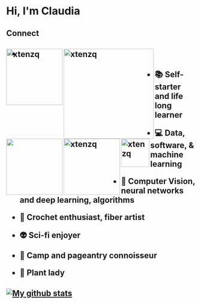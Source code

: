 

# Hi, I'm Claudia #

<h2> 
Connect 
<h2> 
  
<a href="https://www.claudiachajon.me" target="blank"><img align="left" src="https://img.shields.io/badge/-claudia.chajon-cd9cff?style=plastic&logo=notion" alt="xtenzq" width="150px" /></a>



<a href=mailto:claudia.chajon@gmail.com target="blank"><img align="left" src="https://img.shields.io/badge/-claudia.chajon%40gmail.com-ceff9c?style=plastic&logo=gmail" alt="xtenzq" width="240px" /></a>


<h2>  
  
<a href="https://www.linkedin.com/in/claudia-chajon/" target="blank"><img align="left" src="https://img.shields.io/badge/-%40claudia--chajon-ff9cce?style=plastic&logo=linkedin" width="150px" /></a>

<a href="https://medium.com/@claudia.chajon" target="blank"><img align="left" src="https://img.shields.io/badge/-claudia--chajon-9cffcd?style=plastic&logo=medium" alt="xtenzq" width="150px" /></a>
  


  
  
<h2> 
  
  
- <a href="https://drive.google.com/file/d/157g17941Vlbn4LUEg3Wusd0RPJLI9tPV/view?usp=sharing" target="blank"><img align="left" src="https://img.shields.io/badge/-Resume-ffcfe7?style=plastic" alt="xtenzq" width="75px" /></a>
  
  
  
- :books: Self-starter and life long learner

- :computer: Data, software, & machine learning 
  
- :space_invader: Computer Vision, neural networks and deep learning, algorithms
  
- :art: Crochet enthusiast, fiber artist
  
- :alien: Sci-fi enjoyer 
  
- :sparkling_heart: Camp and pageantry connoisseur
  
- :seedling: Plant lady
  
  
  
<h2> 

[![My github stats](https://github-readme-stats.vercel.app/api?username=claudiasofiaC&show_icons=true&theme=cobalt)](https://github.com/claudiasofiaC/github-readme-stats)


<h2>
<!--
**claudiasofiaC/claudiasofiaC** is a ✨ _special_ ✨ repository because its `README.md` (this file) appears on your GitHub profile.

-->

